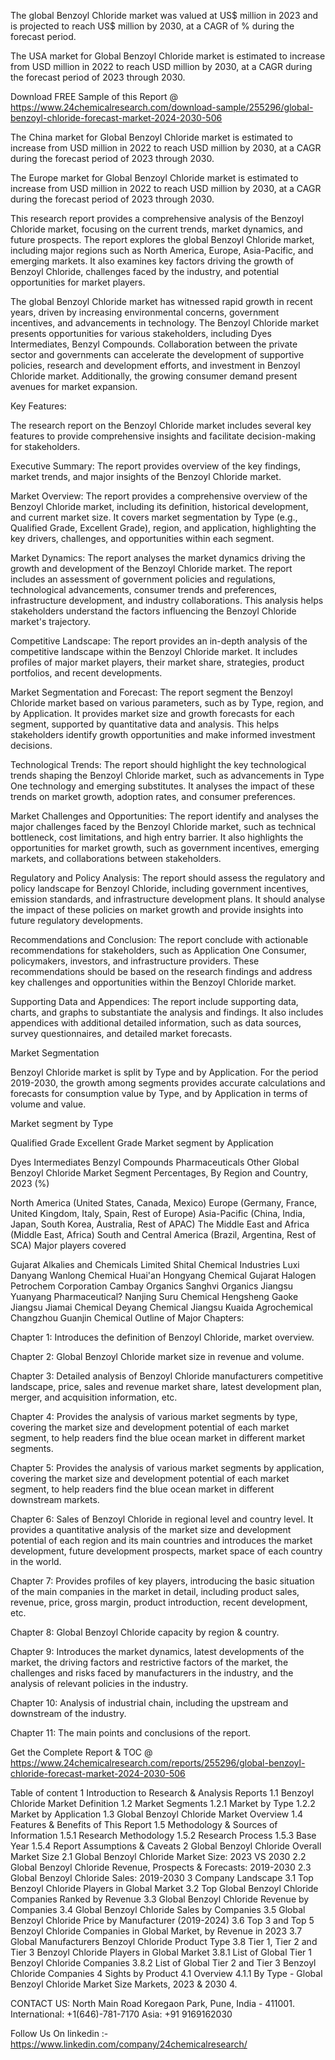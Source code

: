 The global Benzoyl Chloride market was valued at US$ million in 2023 and is projected to reach US$ million by 2030, at a CAGR of % during the forecast period.

The USA market for Global Benzoyl Chloride  market is estimated to increase from USD million in 2022 to reach USD million by 2030, at a CAGR during the forecast period of 2023 through 2030.

Download FREE Sample of this Report @ https://www.24chemicalresearch.com/download-sample/255296/global-benzoyl-chloride-forecast-market-2024-2030-506

The China market for Global Benzoyl Chloride  market is estimated to increase from USD million in 2022 to reach USD million by 2030, at a CAGR during the forecast period of 2023 through 2030.

The Europe market for Global Benzoyl Chloride market is estimated to increase from USD million in 2022 to reach USD million by 2030, at a CAGR during the forecast period of 2023 through 2030.

This research report provides a comprehensive analysis of the Benzoyl Chloride market, focusing on the current trends, market dynamics, and future prospects. The report explores the global Benzoyl Chloride market, including major regions such as North America, Europe, Asia-Pacific, and emerging markets. It also examines key factors driving the growth of Benzoyl Chloride, challenges faced by the industry, and potential opportunities for market players.

The global Benzoyl Chloride market has witnessed rapid growth in recent years, driven by increasing environmental concerns, government incentives, and advancements in technology. The Benzoyl Chloride market presents opportunities for various stakeholders, including Dyes Intermediates, Benzyl Compounds. Collaboration between the private sector and governments can accelerate the development of supportive policies, research and development efforts, and investment in Benzoyl Chloride market. Additionally, the growing consumer demand present avenues for market expansion.

Key Features:

The research report on the Benzoyl Chloride market includes several key features to provide comprehensive insights and facilitate decision-making for stakeholders.

Executive Summary: The report provides overview of the key findings, market trends, and major insights of the Benzoyl Chloride market.

Market Overview: The report provides a comprehensive overview of the Benzoyl Chloride market, including its definition, historical development, and current market size. It covers market segmentation by Type (e.g., Qualified Grade, Excellent Grade), region, and application, highlighting the key drivers, challenges, and opportunities within each segment.

Market Dynamics: The report analyses the market dynamics driving the growth and development of the Benzoyl Chloride market. The report includes an assessment of government policies and regulations, technological advancements, consumer trends and preferences, infrastructure development, and industry collaborations. This analysis helps stakeholders understand the factors influencing the Benzoyl Chloride market's trajectory.

Competitive Landscape: The report provides an in-depth analysis of the competitive landscape within the Benzoyl Chloride market. It includes profiles of major market players, their market share, strategies, product portfolios, and recent developments.

Market Segmentation and Forecast: The report segment the Benzoyl Chloride market based on various parameters, such as by Type, region, and by Application. It provides market size and growth forecasts for each segment, supported by quantitative data and analysis. This helps stakeholders identify growth opportunities and make informed investment decisions.

Technological Trends: The report should highlight the key technological trends shaping the Benzoyl Chloride market, such as advancements in Type One technology and emerging substitutes. It analyses the impact of these trends on market growth, adoption rates, and consumer preferences.

Market Challenges and Opportunities: The report identify and analyses the major challenges faced by the Benzoyl Chloride market, such as technical bottleneck, cost limitations, and high entry barrier. It also highlights the opportunities for market growth, such as government incentives, emerging markets, and collaborations between stakeholders.

Regulatory and Policy Analysis: The report should assess the regulatory and policy landscape for Benzoyl Chloride, including government incentives, emission standards, and infrastructure development plans. It should analyse the impact of these policies on market growth and provide insights into future regulatory developments.

Recommendations and Conclusion: The report conclude with actionable recommendations for stakeholders, such as Application One Consumer, policymakers, investors, and infrastructure providers. These recommendations should be based on the research findings and address key challenges and opportunities within the Benzoyl Chloride market.

Supporting Data and Appendices: The report include supporting data, charts, and graphs to substantiate the analysis and findings. It also includes appendices with additional detailed information, such as data sources, survey questionnaires, and detailed market forecasts.

Market Segmentation

Benzoyl Chloride market is split by Type and by Application. For the period 2019-2030, the growth among segments provides accurate calculations and forecasts for consumption value by Type, and by Application in terms of volume and value.

Market segment by Type

Qualified Grade
Excellent Grade
Market segment by Application

Dyes Intermediates
Benzyl Compounds
Pharmaceuticals
Other
Global Benzoyl Chloride Market Segment Percentages, By Region and Country, 2023 (%)

North America (United States, Canada, Mexico)
Europe (Germany, France, United Kingdom, Italy, Spain, Rest of Europe)
Asia-Pacific (China, India, Japan, South Korea, Australia, Rest of APAC)
The Middle East and Africa (Middle East, Africa)
South and Central America (Brazil, Argentina, Rest of SCA)
Major players covered

Gujarat Alkalies and Chemicals Limited
Shital Chemical Industries
Luxi
Danyang Wanlong Chemical
Huai'an Hongyang Chemical
Gujarat Halogen Petrochem Corporation
Cambay Organics
Sanghvi Organics
Jiangsu Yuanyang Pharmaceutical?
Nanjing Suru Chemical
Hengsheng Gaoke
Jiangsu Jiamai Chemical
Deyang Chemical
Jiangsu Kuaida Agrochemical
Changzhou Guanjin Chemical
Outline of Major Chapters:

Chapter 1: Introduces the definition of Benzoyl Chloride, market overview.

Chapter 2: Global Benzoyl Chloride market size in revenue and volume.

Chapter 3: Detailed analysis of Benzoyl Chloride manufacturers competitive landscape, price, sales and revenue market share, latest development plan, merger, and acquisition information, etc.

Chapter 4: Provides the analysis of various market segments by type, covering the market size and development potential of each market segment, to help readers find the blue ocean market in different market segments.

Chapter 5: Provides the analysis of various market segments by application, covering the market size and development potential of each market segment, to help readers find the blue ocean market in different downstream markets.

Chapter 6: Sales of Benzoyl Chloride in regional level and country level. It provides a quantitative analysis of the market size and development potential of each region and its main countries and introduces the market development, future development prospects, market space of each country in the world.

Chapter 7: Provides profiles of key players, introducing the basic situation of the main companies in the market in detail, including product sales, revenue, price, gross margin, product introduction, recent development, etc.

Chapter 8: Global Benzoyl Chloride capacity by region & country.

Chapter 9: Introduces the market dynamics, latest developments of the market, the driving factors and restrictive factors of the market, the challenges and risks faced by manufacturers in the industry, and the analysis of relevant policies in the industry.

Chapter 10: Analysis of industrial chain, including the upstream and downstream of the industry.

Chapter 11: The main points and conclusions of the report.

Get the Complete Report & TOC @ https://www.24chemicalresearch.com/reports/255296/global-benzoyl-chloride-forecast-market-2024-2030-506

Table of content
1 Introduction to Research & Analysis Reports
1.1 Benzoyl Chloride Market Definition
1.2 Market Segments
1.2.1 Market by Type
1.2.2 Market by Application
1.3 Global Benzoyl Chloride Market Overview
1.4 Features & Benefits of This Report
1.5 Methodology & Sources of Information
1.5.1 Research Methodology
1.5.2 Research Process
1.5.3 Base Year
1.5.4 Report Assumptions & Caveats
2 Global Benzoyl Chloride Overall Market Size
2.1 Global Benzoyl Chloride Market Size: 2023 VS 2030
2.2 Global Benzoyl Chloride Revenue, Prospects & Forecasts: 2019-2030
2.3 Global Benzoyl Chloride Sales: 2019-2030
3 Company Landscape
3.1 Top Benzoyl Chloride Players in Global Market
3.2 Top Global Benzoyl Chloride Companies Ranked by Revenue
3.3 Global Benzoyl Chloride Revenue by Companies
3.4 Global Benzoyl Chloride Sales by Companies
3.5 Global Benzoyl Chloride Price by Manufacturer (2019-2024)
3.6 Top 3 and Top 5 Benzoyl Chloride Companies in Global Market, by Revenue in 2023
3.7 Global Manufacturers Benzoyl Chloride Product Type
3.8 Tier 1, Tier 2 and Tier 3 Benzoyl Chloride Players in Global Market
3.8.1 List of Global Tier 1 Benzoyl Chloride Companies
3.8.2 List of Global Tier 2 and Tier 3 Benzoyl Chloride Companies
4 Sights by Product
4.1 Overview
4.1.1 By Type - Global Benzoyl Chloride Market Size Markets, 2023 & 2030
4.

CONTACT US:
North Main Road Koregaon Park, Pune, India - 411001.
International: +1(646)-781-7170
Asia: +91 9169162030

Follow Us On linkedin :- https://www.linkedin.com/company/24chemicalresearch/
